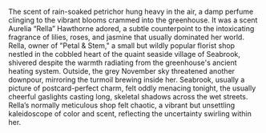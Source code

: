 The scent of rain-soaked petrichor hung heavy in the air, a damp perfume clinging to the vibrant blooms crammed into the greenhouse.  It was a scent Aurelia “Rella” Hawthorne adored, a subtle counterpoint to the intoxicating fragrance of lilies, roses, and jasmine that usually dominated her world. Rella, owner of "Petal & Stem," a small but wildly popular florist shop nestled in the cobbled heart of the quaint seaside village of Seabrook, shivered despite the warmth radiating from the greenhouse's ancient heating system. Outside, the grey November sky threatened another downpour, mirroring the turmoil brewing inside her.  Seabrook, usually a picture of postcard-perfect charm, felt oddly menacing tonight, the usually cheerful gaslights casting long, skeletal shadows across the wet streets.  Rella’s normally meticulous shop felt chaotic, a vibrant but unsettling kaleidoscope of color and scent, reflecting the uncertainty swirling within her.
